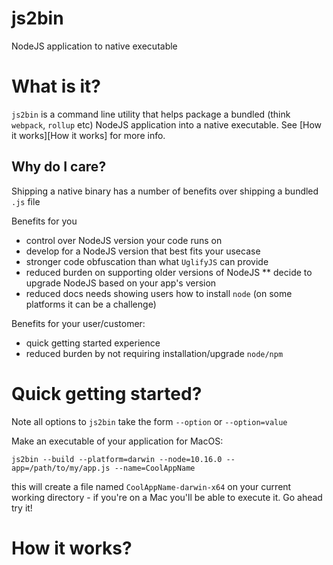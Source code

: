 # js2bin
NodeJS application to native executable

# What is it?
`js2bin` is a command line utility that helps package a bundled (think `webpack`, `rollup` etc) NodeJS application into a native executable. See [How it works][How it works] for more info. 

## Why do I care?
Shipping a native binary has a number of benefits over shipping a bundled `.js` file

Benefits for you
* control over NodeJS version your code runs on 
* develop for a NodeJS version that best fits your usecase
* stronger code obfuscation than what `UglifyJS` can provide
* reduced burden on supporting older versions of NodeJS 
** decide to upgrade NodeJS based on your app's version
* reduced docs needs showing users how to install `node` (on some platforms it can be a challenge) 

Benefits for your user/customer:
* quick getting started experience 
* reduced burden by not requiring installation/upgrade `node/npm` 

# Quick getting started?

Note all options to `js2bin` take the form `--option` or `--option=value`

Make an executable of your application for MacOS:

```
js2bin --build --platform=darwin --node=10.16.0 --app=/path/to/my/app.js --name=CoolAppName
```
this will create a file named `CoolAppName-darwin-x64` on your current working directory - if you're on a Mac you'll be able to execute it. Go ahead try it!


# How it works?
 
